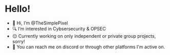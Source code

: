 # Hello!

* 👋 Hi, I’m @TheSimplePixel
* 🔍 I’m interested in Cybsersecurity & OPSEC
* 😔 Currently working on only independent or private group projects, sorry!
* 📨 You can reach me on discord or through other platforms I'm active on.

<!---
TheSimplePixel/TheSimplePixel is a ✨ special ✨ repository because its `README.md` (this file) appears on your GitHub profile.
You can click the Preview link to take a look at your changes.
--->
